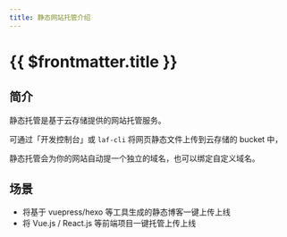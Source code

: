 ```yaml
---
title: 静态网站托管介绍
---
```


# {{ $frontmatter.title }}

## 简介

静态托管是基于云存储提供的网站托管服务。

可通过「开发控制台」或 `laf-cli` 将网页静态文件上传到云存储的 bucket 中，

静态托管会为你的网站自动提一个独立的域名，也可以绑定自定义域名。

## 场景

- 将基于 vuepress/hexo 等工具生成的静态博客一键上传上线
- 将 Vue.js / React.js 等前端项目一键托管上传上线
